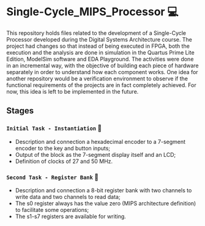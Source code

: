 # Single-Cycle_MIPS_Processor :computer:
This repository holds files related to the development of a Single-Cycle Processor developed during the Digital Systems Architecture course.
The project had changes so that instead of being executed in FPGA, both the execution and the analysis are done in simulation in the Quartus Prime Lite Edition, ModelSim software and EDA Playground.
The activities were done in an incremental way, with the objective of building each piece of hardware separately in order to understand how each component works.
One idea for another repository would be a verification environment to observe if the functional requirements of the projects are in fact completely achieved. For now, this idea is left to be implemented in the future.

## Stages

### `Initial Task - Instantiation` :open_file_folder:
- Description and connection a hexadecimal encoder to a 7-segment encoder to the key and button inputs;
- Output of the block as the 7-segment display itself and an LCD;
- Definition of clocks of 27 and 50 MHz.

### `Second Task - Register Bank` :open_file_folder:
- Description and connection a 8-bit register bank with two channels to write data and two channels to read data;
- The s0 register always has the value zero (MIPS architecture definition) to facilitate some operations;
- The s1-s7 registers are available for writing.
